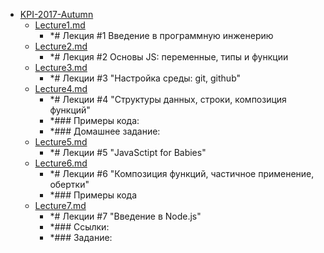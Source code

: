 - <a href = "E:\Node_projects\Node_Way\ArchivTSH_2\ArhivTimur_2\Letters-master\KPI-2017-Autumn\cat.KPI-2017-Autumn\dir.KPI-2017-Autumn.md">KPI-2017-Autumn</a>
    - <a href = "E:\Node_projects\Node_Way\ArchivTSH_2\ArhivTimur_2\Letters-master\KPI-2017-Autumn\Lecture1.md">Lecture1.md</a>
        - *# Лекция #1 Введение в программную инженерию
    - <a href = "E:\Node_projects\Node_Way\ArchivTSH_2\ArhivTimur_2\Letters-master\KPI-2017-Autumn\Lecture2.md">Lecture2.md</a>
        - *# Лекция #2 Основы JS: переменные, типы и функции
    - <a href = "E:\Node_projects\Node_Way\ArchivTSH_2\ArhivTimur_2\Letters-master\KPI-2017-Autumn\Lecture3.md">Lecture3.md</a>
        - *# Лекции #3 "Настройка среды: git, github"
    - <a href = "E:\Node_projects\Node_Way\ArchivTSH_2\ArhivTimur_2\Letters-master\KPI-2017-Autumn\Lecture4.md">Lecture4.md</a>
        - *# Лекции #4 "Структуры данных, строки, композиция функций"
        - *### Примеры кода:
        - *### Домашнее задание:
    - <a href = "E:\Node_projects\Node_Way\ArchivTSH_2\ArhivTimur_2\Letters-master\KPI-2017-Autumn\Lecture5.md">Lecture5.md</a>
        - *# Лекции #5 "JavaSctipt for Babies"
    - <a href = "E:\Node_projects\Node_Way\ArchivTSH_2\ArhivTimur_2\Letters-master\KPI-2017-Autumn\Lecture6.md">Lecture6.md</a>
        - *# Лекции #6 "Композиция функций, частичное применение, обертки"
        - *### Примеры кода
    - <a href = "E:\Node_projects\Node_Way\ArchivTSH_2\ArhivTimur_2\Letters-master\KPI-2017-Autumn\Lecture7.md">Lecture7.md</a>
        - *# Лекции #7 "Введение в Node.js"
        - *### Ссылки:
        - *### Задание:

